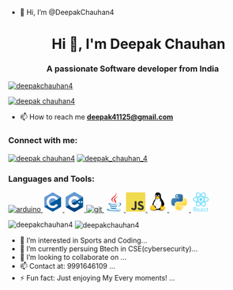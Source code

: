 - 👋 Hi, I’m @DeepakChauhan4<h1 align="center">Hi 👋, I'm Deepak Chauhan</h1>
<h3 align="center">A passionate Software developer from India</h3>

<p align="left"> <a href="https://github.com/ryo-ma/github-profile-trophy"><img src="https://github-profile-trophy.vercel.app/?username=deepakchauhan4" alt="deepakchauhan4" /></a> </p>

<p align="left"> <a href="https://twitter.com/deepak chauhan4" target="blank"><img src="https://img.shields.io/twitter/follow/deepak chauhan4?logo=twitter&style=for-the-badge" alt="deepak chauhan4" /></a> </p>

- 📫 How to reach me **deepak41125@gmail.com**

<h3 align="left">Connect with me:</h3>
<p align="left">
<a href="https://twitter.com/deepak chauhan4" target="blank"><img align="center" src="https://raw.githubusercontent.com/rahuldkjain/github-profile-readme-generator/master/src/images/icons/Social/twitter.svg" alt="deepak chauhan4" height="30" width="40" /></a>
<a href="https://instagram.com/deepak_chauhan_4" target="blank"><img align="center" src="https://raw.githubusercontent.com/rahuldkjain/github-profile-readme-generator/master/src/images/icons/Social/instagram.svg" alt="deepak_chauhan_4" height="30" width="40" /></a>
</p>

<h3 align="left">Languages and Tools:</h3>
<p align="left"> <a href="https://www.arduino.cc/" target="_blank" rel="noreferrer"> <img src="https://cdn.worldvectorlogo.com/logos/arduino-1.svg" alt="arduino" width="40" height="40"/> </a> <a href="https://www.cprogramming.com/" target="_blank" rel="noreferrer"> <img src="https://raw.githubusercontent.com/devicons/devicon/master/icons/c/c-original.svg" alt="c" width="40" height="40"/> </a> <a href="https://www.w3schools.com/cpp/" target="_blank" rel="noreferrer"> <img src="https://raw.githubusercontent.com/devicons/devicon/master/icons/cplusplus/cplusplus-original.svg" alt="cplusplus" width="40" height="40"/> </a> <a href="https://git-scm.com/" target="_blank" rel="noreferrer"> <img src="https://www.vectorlogo.zone/logos/git-scm/git-scm-icon.svg" alt="git" width="40" height="40"/> </a> <a href="https://www.java.com" target="_blank" rel="noreferrer"> <img src="https://raw.githubusercontent.com/devicons/devicon/master/icons/java/java-original.svg" alt="java" width="40" height="40"/> </a> <a href="https://developer.mozilla.org/en-US/docs/Web/JavaScript" target="_blank" rel="noreferrer"> <img src="https://raw.githubusercontent.com/devicons/devicon/master/icons/javascript/javascript-original.svg" alt="javascript" width="40" height="40"/> </a> <a href="https://www.linux.org/" target="_blank" rel="noreferrer"> <img src="https://raw.githubusercontent.com/devicons/devicon/master/icons/linux/linux-original.svg" alt="linux" width="40" height="40"/> </a> <a href="https://www.python.org" target="_blank" rel="noreferrer"> <img src="https://raw.githubusercontent.com/devicons/devicon/master/icons/python/python-original.svg" alt="python" width="40" height="40"/> </a> <a href="https://reactjs.org/" target="_blank" rel="noreferrer"> <img src="https://raw.githubusercontent.com/devicons/devicon/master/icons/react/react-original-wordmark.svg" alt="react" width="40" height="40"/> </a> </p>

<p><img align="left" src="https://github-readme-stats.vercel.app/api/top-langs?username=deepakchauhan4&show_icons=true&locale=en&layout=compact" alt="deepakchauhan4" /></p>

<p>&nbsp;<img align="center" src="https://github-readme-stats.vercel.app/api?username=deepakchauhan4&show_icons=true&locale=en" alt="deepakchauhan4" /></p>

- 👀 I’m interested in Sports and Coding...
- 🌱 I’m currently persuing Btech in CSE(cybersecurity)...
- 💞️ I’m looking to collaborate on ...
- 📫 Contact at: 9991646109 ...
- ⚡ Fun fact: Just enjoying My Every moments! ...

<!---
DeepakChauhan4/DeepakChauhan4 is a ✨ special ✨ repository because its `README.md` (this file) appears on your GitHub profile.
You can click the Preview link to take a look at your changes.
--->
